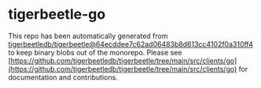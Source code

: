 # tigerbeetle-go
This repo has been automatically generated from [tigerbeetledb/tigerbeetle@64ecddee7c62ad06483b8d613cc4102f0a310ff4](https://github.com/tigerbeetledb/tigerbeetle/commit/64ecddee7c62ad06483b8d613cc4102f0a310ff4) to keep binary blobs out of the monorepo. Please see [https://github.com/tigerbeetledb/tigerbeetle/tree/main/src/clients/go](https://github.com/tigerbeetledb/tigerbeetle/tree/main/src/clients/go) for documentation and contributions.
